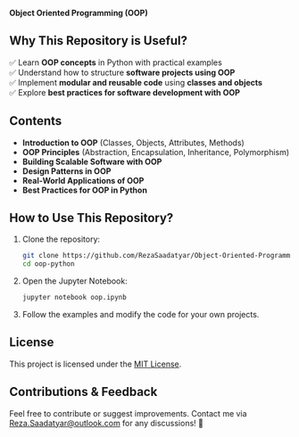**Object Oriented Programming (OOP)**

## **Why This Repository is Useful?**<br/>
✅ Learn **OOP concepts** in Python with practical examples  
✅ Understand how to structure **software projects using OOP**  
✅ Implement **modular and reusable code** using **classes and objects**  
✅ Explore **best practices for software development with OOP**  

## **Contents**  
- **Introduction to OOP** (Classes, Objects, Attributes, Methods)  
- **OOP Principles** (Abstraction, Encapsulation, Inheritance, Polymorphism)  
- **Building Scalable Software with OOP**  
- **Design Patterns in OOP**  
- **Real-World Applications of OOP**  
- **Best Practices for OOP in Python**  

## **How to Use This Repository?**  
1. Clone the repository:  
   ```bash
   git clone https://github.com/RezaSaadatyar/Object-Oriented-Programming/oop-python.git
   cd oop-python
   ```
2. Open the Jupyter Notebook:  
   ```bash
   jupyter notebook oop.ipynb
   ```
3. Follow the examples and modify the code for your own projects.  

## **License**
This project is licensed under the [MIT License](https://github.com/shahriar-hd/BrainTumorDetection/blob/main/LICENSE).

## **Contributions & Feedback**  
Feel free to contribute or suggest improvements. Contact me via Reza.Saadatyar@outlook.com for any discussions! 🚀
